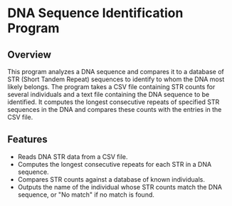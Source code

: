 # DNA Sequence Identification Program

## Overview

This program analyzes a DNA sequence and compares it to a database of STR (Short Tandem Repeat) sequences to identify to whom the DNA most likely belongs. The program takes a CSV file containing STR counts for several individuals and a text file containing the DNA sequence to be identified. It computes the longest consecutive repeats of specified STR sequences in the DNA and compares these counts with the entries in the CSV file.

## Features

- Reads DNA STR data from a CSV file.
- Computes the longest consecutive repeats for each STR in a DNA sequence.
- Compares STR counts against a database of known individuals.
- Outputs the name of the individual whose STR counts match the DNA sequence, or "No match" if no match is found.
